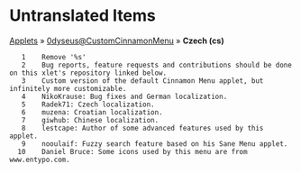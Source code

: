 # Untranslated Items
[Applets](../../../README.md) &#187; [0dyseus@CustomCinnamonMenu](../README.md) &#187; **Czech (cs)**

       1	Remove '%s'
       2	Bug reports, feature requests and contributions should be done on this xlet's repository linked below.
       3	Custom version of the default Cinnamon Menu applet, but infinitely more customizable.
       4	NikoKrause: Bug fixes and German localization.
       5	Radek71: Czech localization.
       6	muzena: Croatian localization.
       7	giwhub: Chinese localization.
       8	lestcape: Author of some advanced features used by this applet.
       9	nooulaif: Fuzzy search feature based on his Sane Menu applet.
      10	Daniel Bruce: Some icons used by this menu are from www.entypo.com.
